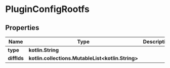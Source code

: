 
# PluginConfigRootfs

## Properties
Name | Type | Description | Notes
------------ | ------------- | ------------- | -------------
**type** | **kotlin.String** |  |  [optional]
**diffIds** | **kotlin.collections.MutableList&lt;kotlin.String&gt;** |  |  [optional]



